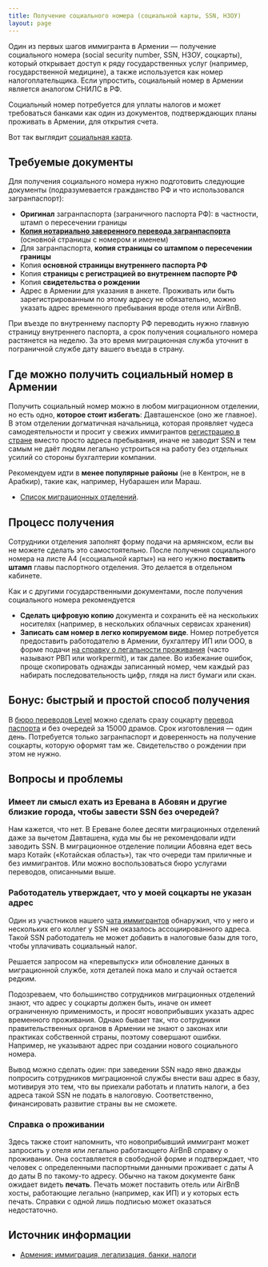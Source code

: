 ```yaml
---
title: Получение социального номера (социальной карты, SSN, НЗОУ)
layout: page
---
```


Один из первых шагов иммигранта в Армении — получение социального номера (social security number, SSN, НЗОУ, соцкарты),
который открывает доступ к ряду государственных услуг (например, государственной медицине), а также используется как
номер налогоплательщика. Если упростить, социальный номер в Армении является аналогом СНИЛС в РФ.

Социальный номер потребуется для уплаты налогов и может требоваться банками как один из документов, подтверждающих
планы проживать в Армении, для открытия счета.

Вот так выглядит [социальная карта](/files/socialcard.jpg).

## Требуемые документы

Для получения социального номера нужно подготовить следующие документы (подразумевается гражданство РФ и что
использовался загранпаспорт):

- **Оригинал** загранпаспорта (заграничного паспорта РФ): в частности, штамп о пересечении границы
- **[Копия нотариально заверенного перевода загранпаспорта](passport-translation.md)** (основной страницы с номером и именем)
- Для загранпаспорта, **копия страницы со штампом о пересечении границы**
- Копия **основной страницы внутреннего паспорта РФ**
- Копия **страницы с регистрацией во внутреннем паспорте РФ**
- Копия **свидетельства о рождении**
- Адрес в Армении для указания в анкете. Проживать или быть зарегистрированным по этому адресу не обязательно, можно указать
  адрес временного пребывания вроде отеля или AirBnB.

При въезде по внутреннему паспорту РФ переводить нужно главную страницу внутреннего паспорта, а срок получения
социального номера растянется на неделю. За это время миграционная служба уточнит в пограничной службе дату вашего
въезда в страну.

## Где можно получить социальный номер в Армении

Получить социальный номер можно в любом миграционном отделении, но есть одно, **которое стоит избегать**:
Давташенское (оно же главное). В этом отделении догматичная начальница, которая проявляет чудеса самодеятельности и
просит у свежих иммигрантов [регистрацию в стране](registration.md) вместо просто адреса пребывания, иначе не заводит SSN и
тем самым не даёт людям легально устроиться на работу без отдельных усилий со стороны бухгалтерии компании.

Рекомендуем идти в **менее популярные районы** (не в Кентрон, не в Арабкир), такие как, например, Нубарашен или Мараш.

- [Список миграционных отделений](ovirs.md).

## Процесс получения

Сотрудники отделения заполнят форму подачи на армянском, если вы не можете сделать это самостоятельно.
После получения социального номера на листе A4 («социальной карты») на него нужно **поставить штамп** главы
паспортного отделения. Это делается в отдельном кабинете.

Как и с другими государственными документами, после получения социального номера рекомендуется

- **Сделать цифровую копию** документа и сохранить её на нескольких носителях (например, в нескольких
  облачных сервисах хранения)
- **Записать сам номер в легко копируемом виде**. Номер потребуется предоставить работодателю в Армении, бухгалтеру ИП
  или ООО, в форме подачи [на справку о легальности проживания](eaeu-cert.md) (часто называют РВП или workpermit),
  и так далее. Во избежание ошибок, проще скопировать однажды записанный номер, чем каждый раз набирать
  последовательность цифр, глядя на лист бумаги или скан.

## Бонус: быстрый и простой способ получения

В [бюро переводов Level](https://yandex.ru/maps/org/byuro_level/114447154450/) можно сделать сразу соцкарту
[перевод паспорта](passport-translation.md) и без очередей за 15000 драмов. Срок изготовления — один день. Потребуется
только загранпаспорт и доверенность на получение соцкарты, которую оформят там же. Свидетельство о рождении при этом
не нужно.

## Вопросы и проблемы

### Имеет ли смысл ехать из Еревана в Абовян и другие близкие города, чтобы завести SSN без очередей?

Нам кажется, что нет. В Ереване более десяти миграционных отделений даже за вычетом Давташена, куда мы бы не
рекомендовали идти заводить SSN. В миграционное отделение полиции Абовяна едет весь марз Котайк («Котайская область»),
так что очереди там приличные и без иммигрантов. Или можно воспользоваться бюро услугами переводов, описанными выше.

### Работодатель утверждает, что у моей соцкарты не указан адрес

Один из участников нашего [чата иммигрантов](https://t.me/am_banking_and_residency) обнаружил, что у него
и нескольких его коллег у SSN не оказалось ассоциированного адреса. Такой SSN работодатель не может добавить
в налоговые базы для того, чтобы уплачивать социальный налог.

Решается запросом на «перевыпуск» или обновление данных в миграционной службе, хотя деталей пока мало и случай
остается редким.

Подозреваем, что большинство сотрудников миграционных отделений знают, что адрес у соцкарты должен быть, иначе он имеет
ограниченную применимость, и просят новоприбывших указать адрес временного проживания. Однако бывает так, что сотрудники
правительственных органов в Армении не знают о законах или практиках собственной страны, поэтому совершают ошибки.
Например, не указывают адрес при создании нового социального номера.

Вывод можно сделать один: при заведении SSN надо явно дважды попросить сотрудников миграционной службы внести
ваш адрес в базу, мотивируя это тем, что вы приехали работать и платить налоги, а без адреса такой SSN не
подать в налоговую. Соответственно, финансировать развитие страны вы не сможете.

### Справка о проживании

Здесь также стоит напомнить, что новоприбывший иммигрант может запросить у отеля или легально работающего AirBnB
справку о проживании. Она составляется в свободной форме и подтверждает, что человек с определенными паспортными данными
проживает с даты A до даты B по такому-то адресу. Обычно на таком документе банк ожидает видеть **печать**. Печать может
поставить отель или AirBnB хосты, работающие легально (например, как ИП) и у которых есть печать. Справки с одной лишь
подписью может оказаться недостаточно.

## Источник информации

- [Армения: иммиграция, легализация, банки, налоги](https://t.me/am_banking_and_residency)
